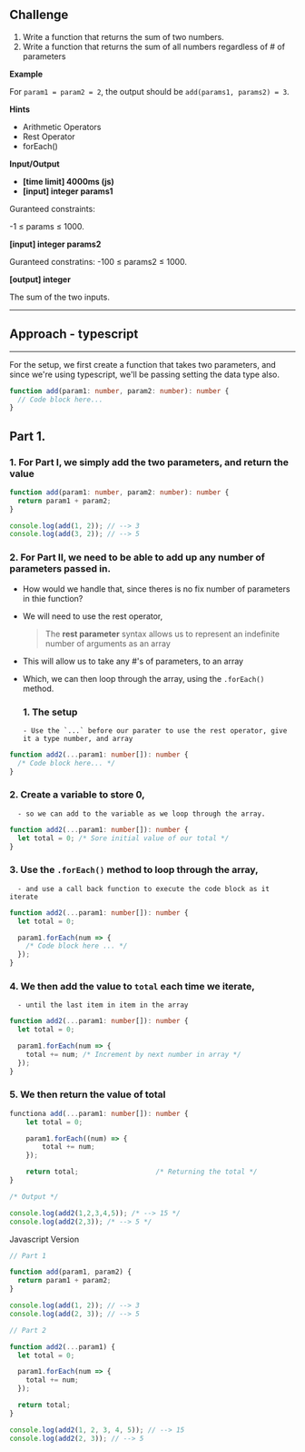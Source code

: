 ## Challenge

1.  Write a function that returns the sum of two numbers.
2.  Write a function that returns the sum of all numbers regardless of # of parameters

**Example**

For `param1 = param2 = 2`, the output should be `add(params1, params2) = 3`.

**Hints**

- Arithmetic Operators
- Rest Operator
- forEach()

**Input/Output**

- **[time limit] 4000ms (js)**
- **[input] integer params1**

Guranteed constraints:

-1 ≤ params ≤ 1000.

**[input] integer params2**

Guranteed constratins: -100 ≤ params2 ≤ 1000.

**[output] integer**

The sum of the two inputs.

---

## Approach - typescript

---

For the setup, we first create a function that takes two parameters, and since we're using typescript, we'll be passing setting the data type also.

```typescript
function add(param1: number, param2: number): number {
  // Code block here...
}
```

## Part 1.

### 1. For Part I, we simply add the two parameters, and return the value

```typescript
function add(param1: number, param2: number): number {
  return param1 + param2;
}

console.log(add(1, 2)); // --> 3
console.log(add(3, 2)); // --> 5
```

### 2. For Part II, we need to be able to add up any number of parameters passed in.

- How would we handle that, since theres is no fix number of parameters in thie function?

- We will need to use the rest operator,

  > The **rest parameter** syntax allows us to represent an indefinite number of arguments as an array

- This will allow us to take any #'s of parameters, to an array
- Which, we can then loop through the array, using the `.forEach()` method.

  ### 1. The setup

      - Use the `...` before our parater to use the rest operator, give it a type number, and array


```typescript
function add2(...param1: number[]): number {
  /* Code block here... */
}
```

### 2. Create a variable to store 0,

      - so we can add to the variable as we loop through the array.

```typescript
function add2(...param1: number[]): number {
  let total = 0; /* Sore initial value of our total */
}
```

### 3. Use the `.forEach()` method to loop through the array,

      - and use a call back function to execute the code block as it iterate

```typescript
function add2(...param1: number[]): number {
  let total = 0;

  param1.forEach(num => {
    /* Code block here ... */
  });
}
```

### 4. We then add the value to `total` each time we iterate,

      - until the last item in item in the array

```typescript
function add2(...param1: number[]): number {
  let total = 0;

  param1.forEach(num => {
    total += num; /* Increment by next number in array */
  });
}
```

### 5. We then return the value of total

```typescript
functiona add(...param1: number[]): number {
    let total = 0;

    param1.forEach((num) => {
        total += num;
    });

    return total;                   /* Returning the total */
}

/* Output */

console.log(add2(1,2,3,4,5)); /* --> 15 */
console.log(add2(2,3)); /* --> 5 */
```

Javascript Version

```javascript
// Part 1

function add(param1, param2) {
  return param1 + param2;
}

console.log(add(1, 2)); // --> 3
console.log(add(2, 3)); // --> 5

// Part 2

function add2(...param1) {
  let total = 0;

  param1.forEach(num => {
    total += num;
  });

  return total;
}

console.log(add2(1, 2, 3, 4, 5)); // --> 15
console.log(add2(2, 3)); // --> 5
```
